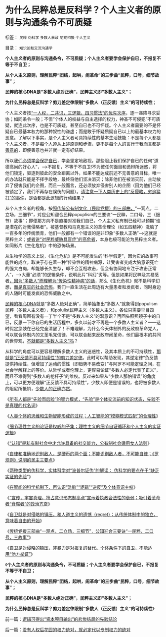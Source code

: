 # 为什么民粹总是反科学？个人主义者的原则与沟通条令不可质疑

标签： `民粹` `伪科学` `多数人暴政` `朋党相援` `个人主义` 

目录： `知识论和交流沟通学`

**个人主义者的原则与沟通条令，不可质疑；个人主义者要学会保护自已，不报复不等于不自卫；**

**从个人主义原则，理解民粹“团结，起哄，闹革命”的三步曲“民粹，口号，细节故事”；**

**民粹的核心DNA是“多数人绝对正确”，民粹主义即“多数人主义”；**

**为什么民粹总是反科学？剪刀差定律限制“多数人（正反馈）主义”的可持续性**；

个人主义者按[“一人权，二共识，三逻辑，四习惯法”的优先次序](../../../2014/1/17/愚民，公知，个人主义者，各自的互动步骤；.md)，逐一递降寻求妥协；如同条令一般；不但“个体人的权益与自主选择的权力，神圣不可侵犯”不可质疑，就连此次序，也是不可质疑，甚至自已也不可怀疑。个人主义者需要的不是怀疑自已最基本权力的那种奴性的谦虚；而是敢于怀疑质疑自已以上的最基本权力的恶意。了解以下事实，是个人主义者可具持续性的基本生活技能：不是每个人都是个人主义者，不是每个人遵从上述原则和步骤，[更不是每个人的言行于我而言都是善意的](../../../2013/1/24/人性本私的法学方程式.md)，即便善意也并非就一定有好结果。

所以[我们必须学会保护自已](../../../2013/8/19/什么是inalienable不可让渡的权力？《利维坦》中的《国际歌》.md)，学会坚定地敌视，那些阻止我们保护自已的任何“道德高尚的好心人”，——>不报复，不等于不自卫!不为彼任何面目和诡辩所迷惑，将他们锁定，驱逐到彼此的安全距离以外，如果不能达成前述不无善意的目标，唯一的办法就只能是不择手段地，最终将他们坚决消灭；除非他们在被消灭前，主动放弃了侵害我们的企图，而且一般而言，还必须放弃侵害别人的企图（因为他们已经被锁定了，我们不再存在误伤的问题）。[请注意一下人类历史上的“反侵略，穷追猛打”的事件](../../../2014/1/18/自卫是对侵略的镇压，非暴力是对报复的替代.md)，是否都是此逻辑的行动结果？

从个人主义者的视角，按[照传统公有制文化（民粹党援）的三部曲，](../../../2013/4/21/多数人暴政的受害者，如果长着革命者的大脑.md)“一观点，二立场，三细节”，对应公知迎合民粹popuplism的三要诀“一民粹，二口号，三（细节）故事”；即便那方向不是直接对准我们自已，个人主义私有制已经可以预期“谁是潜在的对我侵略者”。被基督教和马克思主义的革命理论（如五四精神）洗脑了一百多年的传统愤青，他们一般都有一个错误的是非印象“多数人正确”——>这就是民粹主义；[或者说“对民粹威胁具盲症”的高危者](../../../2009/10/7/极左是一种传染性精神病.md)，本身也极可能沦为民粹主义者。如同影片《生化危机》中的恐怖场景。

从生物学的意义上说，《生化危机》是不可能发生的“科学假定”，因为它的故事可能性的成立，取决于存在着一种“传染性的精神病源，让受害者变成大脑意识死亡的强大白痴，却能够长久生存，却不会互相攻击，但会有协同地专注于攻击正常人”，——>大量“必须”的逻辑条件，说明此片“科幻”劣等。但是如果将民粹及其易感者[，因为“多数人”而理解为“传染性精神病”的话](../../../2013/6/17/文革是民粹大革命；毛左是文革的同情者，毛左是民粹的一支.md)，那么《生化危机》就不是科学幻想，[而是真实的社会恐怖](../../../2011/11/8/民主是正确的，洗脑就是不可能的.md)。我们一直生活在此周边有大量患者和发疯者，同时身边的人随时可能发疯的恐怖威胁之中。

[民粹的核心DNA](http://darthvad.blog.sohu.com/161146952.html)就是“多数人绝对正确”，简单抽象出“多数人”就象得到populism民粹（多数人主义者），和polulist民粹主义（多数人主义）。各位只需要举目四望，看看周围有没有一丁半个不是“多数人主义”的潜意识？再回头照照镜子中的自已，反思一下你自已的生活历程中，多久以前才不再是一个多数人主义者？——这时假定您殃在已经完全清醒了！不难理解，为什么今天体制外的反政府革命党人，可以联合体制内的文革毛党信徒，可以联合起来反政府闹革命，他们最根本的共同的世界观，[不就都是“多数人主义”吗](../../../2010/3/3/“少数服从多数”是反人权反民主的专治之源.md)？

从科学的角度可以更容易理解多数人主义的迷惑性，及其本质上的不可持续性，[那就是“正反馈不具可持续性”的剪刀差定律](../../../2014/1/14/剪刀差定律“正反馈不具持续性”克服“信息不对称”.md)。此时可以帮助发现，其逆定律“负反馈提供持续性，但增加了运动的惯性（即趋势不易改变）”与阿罗不可能定理之间，在社会学解释上的等价。从哲学或者伦理上，更容易论证“多数人必定代表了正义”，而且不难得到“多数人的枪杆子”的维权。反过来如果从“少数人那怕错误”的角度上，可以更方便理解“正反馈不具可持续性”，少数人即便是错误的，也将被多数人的阻尼所抵销，[少数人的正确亦然](../../../2010/3/11/文明历史有比公众预期巨大的惯性.md)。

《[所有人都是“先验而后验”的智力模式，“先验”是个体交流前的知识状态，先验不是真理的代名词](../../../2013/12/22/所有人都是“先验而后验”的智力模式,先验不是真理的代名词.md)》

《[人类个体的思维和生物智能形成的过程；人工智能的“模糊模式匹配”的合理性](../../../2013/12/25/人类的世界观不以逻辑形态记忆，人与人凭借逻辑结构沟通.md)》

《[细节理性主义的论证是权威的子集；理性主义的细节自证循环和个人主义的实证逻辑](../../../2013/12/25/理性主义的细节自证循环和个人主义的实证逻辑.md)》

《[“认错”是私有制社会中才允许具备的社交能力，公有制社会适用女人法则](../../../2013/12/27/中日两国参拜神庙之中的“文明的冲突”和“文化的冲突”.md)》

《[自律和准确地识别敌人，是硬币的两个面；不能识别敌人者，不可能自律；《罗规则》说明的民主三要点](../../../2013/12/28/不能识别敌人者，不可能自律；.md)》

《[两种类型的伪科学，实体科学对“波普尔证伪”的解读；
伪科学的要点在于“缺乏实证的先验](../../../2014/1/1/两种类型的伪科学,对“波普尔证伪”的解读.md)”》

《[在智能的科学机制下，再认识“洗脑”“逻辑”“逆反”及个体意识主权](../../../2014/1/3/科学再认识“洗脑”“逻辑”“逆反”及个体意识主权.md)》

《[“宣传，宇宙真理，抢占意识形态制高点”宣示着执政合法性的衰弱；吸引着革命者“食腐者”的政治亢奋](../../../2014/1/5/从智能原理和人类的社会性，理解“语文＝逻辑”的重要性；.md)》

《[自卫就是对侵略的镇压，和人道主义的遗憾（regret）；从传统体制中的独立，意味着自由的开始](../../../2014/1/12/自卫就是对侵略的镇压，及人道主义的遗憾（regret）.md)》

《[传统党援三部曲“一观点，二立场，三细节”，公知迎合三要诀“一民粹，二口号，三故事”](../../../2014/1/17/愚民，公知，个人主义者，各自的互动步骤；.md)》

《[自卫是对侵略的镇压，非暴力是对报复的替代。个体条件下的自卫，不能适用“他方举证”](../../../2014/1/18/自卫是对侵略的镇压，非暴力是对报复的替代.md)》

《**个人主义者的原则与沟通条令，不可质疑；个人主义者要学会保护自已，不报复不等于不自卫；**

**从个人主义原则，理解民粹“团结，起哄，闹革命”的三步曲“民粹，口号，细节故事”；**

**民粹的核心DNA是“多数人绝对正确”，民粹主义即“多数人主义”；**

**为什么民粹总是反科学？剪刀差定律限制“多数人（正反馈）主义”的可持续性**》



前一篇：[逻辑可得出“资本项目输出”的悲惨结局的先验结论](../../../2014/2/1/逻辑可得出“资本项目输出”的悲惨结局的先验结论.md)

后一篇：[没有人权后花园的权力绝对，就必定代以专制权力的绝对](../../../2014/2/2/没有人权后花园的权力绝对，就必定代以专制权力的绝对.md)